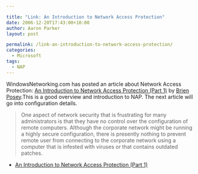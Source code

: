 ```yaml
---

title: "Link: An Introduction to Network Access Protection"
date: 2006-12-20T17:43:00+10:00
author: Aaron Parker
layout: post

permalink: /link-an-introduction-to-network-access-protection/
categories:
  - Microsoft
tags:
  - NAP
---
```

WindowsNetworking.com has posted an article about Network Access Protection: [An Introduction to Network Access Protection (Part 1)](http://www.windowsnetworking.com/articles_tutorials/Introduction-Network-Access-Protection-Part1.html) by [Brien Posey](http://www.windowsnetworking.com/Brien_M_Posey/).This is a good overview and introduction to NAP. The next article will go into configuration details.

> One aspect of network security that is frustrating for many administrators is that they have no control over the configuration of remote computers. Although the corporate network might be running a highly secure configuration, there is presently nothing to prevent remote user from connecting to the corporate network using a computer that is infested with viruses or that contains outdated patches.

  * [An Introduction to Network Access Protection (Part 1)](http://www.windowsnetworking.com/articles_tutorials/Introduction-Network-Access-Protection-Part1.html)
